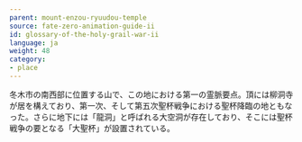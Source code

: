```yaml
---
parent: mount-enzou-ryuudou-temple
source: fate-zero-animation-guide-ii
id: glossary-of-the-holy-grail-war-ii
language: ja
weight: 48
category:
- place
---
```


冬木市の南西部に位置する山で、この地における第一の霊脈要点。頂には柳洞寺が居を構えており、第一次、そして第五次聖杯戦争における聖杯降臨の地ともなった。さらに地下には「龍洞」と呼ばれる大空洞が存在しており、そこには聖杯戦争の要となる「大聖杯」が設置されている。
